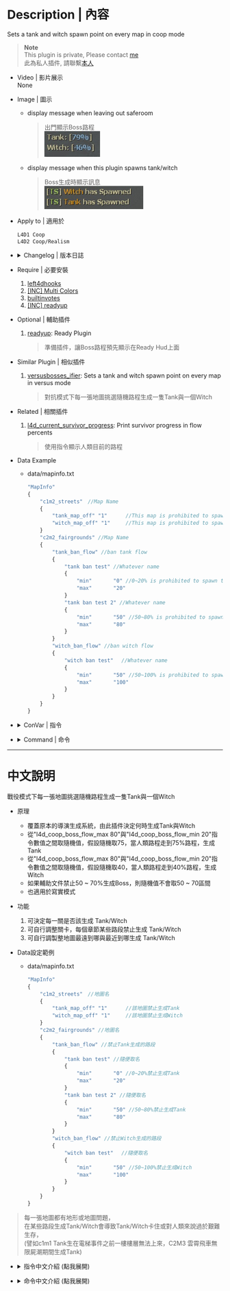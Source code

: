 # Description | 內容
Sets a tank and witch spawn point on every map in coop mode

> __Note__ <br/>
This plugin is private, Please contact [me](https://github.com/fbef0102/Game-Private_Plugin#私人插件列表-private-plugins-list)<br/>
此為私人插件, 請聯繫[本人](https://github.com/fbef0102/Game-Private_Plugin#私人插件列表-private-plugins-list)

* Video | 影片展示
<br/>None

* Image | 圖示
	* display message when leaving out saferoom
		> 出門顯示Boss路程
		<br/>![coopbosses_ifier_1](image/coopbosses_ifier_1.jpg)
	* display message when this plugin spawns tank/witch
		> Boss生成時顯示訊息
		<br/>![coopbosses_ifier_2](image/coopbosses_ifier_2.jpg)

* Apply to | 適用於
	```
	L4D1 Coop
	L4D2 Coop/Realism
	```

* <details><summary>Changelog | 版本日誌</summary>

    * v1.7h (2023-6-20)
        * Require left4dhooks v1.33 or above

	* v1.6h (2023-3-14)
		* Add convar to enable or disable plugin
		* Add convar to enable or disable boss spawn in first map
		
	* v1.5h (2023-2-14)
		* Fix director still spawns tank and witch if we disable boss spawn in current map

	* v1.4h (2023-2-11)
		* Fix plugin does not work if there is no any start safe area in some custom maps

	* v1.3
	    * Original Request by Anzu
</details>

* Require | 必要安裝
	1. [left4dhooks](https://forums.alliedmods.net/showthread.php?t=321696)
	2. [[INC] Multi Colors](https://github.com/fbef0102/L4D1_2-Plugins/releases/tag/Multi-Colors)
	3. [builtinvotes](https://github.com/L4D-Community/builtinvotes/actions)
	4. [[INC] readyup](/left4dead2/scripting/include/readyup.inc)

* Optional | 輔助插件
	1. [readyup](/Plugin_插件/Server_伺服器/readyup): Ready Plugin
		> 準備插件，讓Boss路程預先顯示在Ready Hud上面

* Similar Plugin | 相似插件
	1. [versusbosses_ifier](/Plugin_插件/Versus_對抗模式/versusbosses_ifier): Sets a tank and witch spawn point on every map in versus mode
		> 對抗模式下每一張地圖挑選隨機路程生成一隻Tank與一個Witch

* Related | 相關插件
	1. [l4d_current_survivor_progress](https://github.com/fbef0102/L4D1_2-Plugins/tree/master/l4d_current_survivor_progress): Print survivor progress in flow percents
		> 使用指令顯示人類目前的路程

* Data Example
	* data/mapinfo.txt
		```php
		"MapInfo"
		{
			"c1m2_streets"　//Map Name
			{
				"tank_map_off" "1" 		//This map is prohibited to spawn tank
				"witch_map_off" "1"	 	//This map is prohibited to spawn witch
			}
			"c2m2_fairgrounds" //Map Name
			{
				"tank_ban_flow" //ban tank flow
				{
					"tank ban test" //Whatever name
					{
						"min"		"0" //0~20% is prohibited to spawn tank
						"max"		"20"
					}
					"tank ban test 2" //Whatever name
					{
						"min"		"50" //50~80% is prohibited to spawn tank
						"max"		"80"
					}
				}
				"witch_ban_flow" //ban witch flow
				{
					"witch ban test"　 //Whatever name
					{
						"min"		"50" //50~100% is prohibited to spawn tank
						"max"		"100"
					}
				}
			}
		}
		```

* <details><summary>ConVar | 指令</summary>

	* cfg/sourcemod/coopbosses_ifier.cfg
		```php
		// Minimum flow amount witches should avoid tank spawns by, by half the value given on either side of the tank spawn
		l4d_coop_boss_avoid_tank_spawn "10"

		// 0=Plugin off, 1=Plugin on.
		l4d_coop_boss_enable "1"

		// If 1, Disable Tank spawn in Final Map
		l4d_coop_boss_final_tank_spawn_disable "1"

		// If 1, Disable Witch spawn in Final Map
		l4d_coop_boss_final_witch_spawn_disable "1"

		// If 1, Disable Tank spawn in First Map
		l4d_coop_boss_first_tank_spawn_disable "1"

		// If 1, Disable Witch spawn in First Map
		l4d_coop_boss_first_witch_spawn_disable "1"

		// Max fraction of map flow for tank/witch spawn location in coop
		l4d_coop_boss_flow_max "80"

		// Min fraction of map flow for tank/witch spawn location in coop
		l4d_coop_boss_flow_min "20"

		// If 1, Disable director's witch/tank.
		l4d_coop_boss_spawn_cvars "1"

		// If 1, Don't override director boss spawning rules on Static Tank Spawn maps (Need to write keyvalue "static_tank_map" "1")
		l4d_coop_boss_spawn_except_static "1"

		// If 1, Allow players to use !voteboss set boss spawns.
		l4d_coop_boss_vote "1"

		// How many players at least to vote Boss Spawns.
		l4d_coop_boss_vote_need_player "4"
		```
</details>

* <details><summary>Command | 命令</summary>

	* **Adm forces witch spawn percent before leaving saferoom (Adm required: ADMFLAG_BAN)**
		```php
		sm_setwitch <number>
		```

	* **Adm forces tank spawn percent before leaving saferoom (Adm required: ADMFLAG_BAN)**
		```php
		sm_settank <number>
		```

	* **Display Spawn percent for boss**
		```php
		sm_boss
		sm_tank
		sm_witch
		sm_t
		```

	* **Let's vote to set those Boss Spawns!**
		```php
		sm_voteboss	<tank> <witch>
		sm_bossvote <tank> <witch>
		```
</details>

- - - -
# 中文說明
戰役模式下每一張地圖挑選隨機路程生成一隻Tank與一個Witch

* 原理
	* 覆蓋原本的導演生成系統，由此插件決定何時生成Tank與Witch
	* 從"l4d_coop_boss_flow_max 80"與"l4d_coop_boss_flow_min 20"指令數值之間取隨機值，假設隨機取75，當人類路程走到75%路程，生成Tank
	* 從"l4d_coop_boss_flow_max 80"與"l4d_coop_boss_flow_min 20"指令數值之間取隨機值，假設隨機取40，當人類路程走到40%路程，生成Witch
	* 如果輔助文件禁止50 ~ 70%生成Boss，則隨機值不會取50 ~ 70區間
	* 也適用於寫實模式

* 功能
	1. 可決定每一關是否該生成 Tank/Witch
	2. 可自行調整關卡，每個章節某些路段禁止生成 Tank/Witch
	3. 可自行調製整地圖最遠到哪與最近到哪生成 Tank/Witch

* Data設定範例
	* data/mapinfo.txt
		```php
		"MapInfo"
		{
			"c1m2_streets"　//地圖名
			{
				"tank_map_off" "1" 		//該地圖禁止生成Tank
				"witch_map_off" "1"	 	//該地圖禁止生成Witch
			}
			"c2m2_fairgrounds" //地圖名
			{
				"tank_ban_flow" //禁止Tank生成的路段
				{
					"tank ban test" //隨便取名
					{
						"min"		"0" //0~20%禁止生成Tank
						"max"		"20"
					}
					"tank ban test 2" //隨便取名
					{
						"min"		"50" //50~80%禁止生成Tank
						"max"		"80"
					}
				}
				"witch_ban_flow" //禁止Witch生成的路段
				{
					"witch ban test"　 //隨便取名
					{
						"min"		"50" //50~100%禁止生成Witch
						"max"		"100"
					}
				}
			}
		}
		```
> 每一張地圖都有地形或地圖問題，<br/>
在某些路段生成Tank/Witch會導致Tank/Witch卡住或對人類來說過於艱難生存，<br/>
(譬如c1m1 Tank生在電梯事件之前一樓樓層無法上來，C2M3 雲霄飛車無限屍潮期間生成Tank)

* <details><summary>指令中文介紹 (點我展開)</summary>

	* cfg/sourcemod/coopbosses_ifier.cfg
		```php
		// Tank 附近前後10% (20除以2) 避開生成witch
		l4d_coop_boss_avoid_tank_spawn "10"

		// 如果為1，最後一關預設不生成Tank
		l4d_coop_boss_final_tank_spawn_disable "1"

		// 如果為1，最後一關預設不生成Witch
		l4d_coop_boss_final_witch_spawn_disable "1"

		// 最遠80%生成 Tank/witch
		l4d_coop_boss_flow_max "80"

		// 最近20%生成 Tank/witch
		l4d_coop_boss_flow_min "20"

		// 強制VScript並覆蓋Boss生成效果 (不要修改此指令除非你知道在幹嗎)
		l4d_coop_boss_spawn_cvars "1"

		// 如果地圖為固定生成Tank的關卡，則不修改Boss路程 (譬如c7m1, c13m2，不要修改此指令除非你知道在幹嗎)
		l4d_coop_boss_spawn_except_static "1"

		// If 1, 允許玩家打 !voteboss 發起投票決定Tank/Witch 路程
		l4d_coop_boss_vote "1"

		// 發起!voteboss投票所需的玩家數量 
		l4d_coop_boss_vote_need_player "4"
		```
</details>

* <details><summary>命令中文介紹 (點我展開)</summary>

	* **管理員決定 witch 路程，請在出去安全室之前決定好 (權限：ADMFLAG_BAN)**
		```php
		sm_setwitch <數字>
		```

	* **管理員決定 tank 路程，請在出去安全室之前決定好 (權限：ADMFLAG_BAN)**
		```php
		sm_settank <數字>
		```

	* **打印該回合 Tank/Witch 路程**
		```php
		sm_boss
		sm_tank
		sm_witch
		sm_t
		```

	* **投票決定Tank/Witch的路程 ，請在出去安全室之前決定好**
		```php
		sm_voteboss <數字> <數字>
		sm_bossvote <數字> <數字>
		```
</details>
